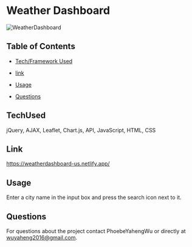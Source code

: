 # Weather Dashboard

![WeatherDashboard](https://user-images.githubusercontent.com/52837649/113535534-af677b80-95a1-11eb-880f-203f1e7d472d.png)


## Table of Contents

* [Tech/Framework Used](#TechUsed)

* [link](#Link)

* [Usage](#usage)

* [Questions](#Questions)


## TechUsed
jQuery, AJAX, Leaflet, Chart.js, API, JavaScript, HTML, CSS

## Link
https://weatherdashboard-us.netlify.app/

## Usage
Enter a city name in the input box and press the search icon next to it.

## Questions
For questions about the project contact PhoebeYahengWu or directly at wuyaheng2016@gmail.com.

